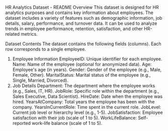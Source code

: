 HR Analytics Dataset - README
Overview
This dataset is designed for HR analytics purposes and contains key information about employees. The dataset includes a variety of features such as demographic information, job details, salary, performance, and turnover data. It can be used to analyze trends in employee performance, retention, satisfaction, and other HR-related metrics.

Dataset Contents
The dataset contains the following fields (columns). Each row corresponds to a single employee.

1. Employee Information
EmployeeID: Unique identifier for each employee.
Name: Name of the employee (optional for anonymized data).
Age: Employee's age (in years).
Gender: Gender of the employee (e.g., Male, Female, Other).
MaritalStatus: Marital status of the employee (e.g., Single, Married, Divorced).
2. Job Details
Department: The department where the employee works (e.g., Sales, IT, HR).
JobRole: Specific role within the department (e.g., Sales Executive, Data Scientist).
HireDate: Date when the employee was hired.
YearsAtCompany: Total years the employee has been with the company.
YearsInCurrentRole: Time spent in the current role.
JobLevel: Current job level or hierarchy level (e.g., 1-5).
JobSatisfaction: Employee satisfaction with their job (scale of 1 to 5).
WorkLifeBalance: Self-reported work-life balance (scale of 1 to 5).


